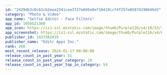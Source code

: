 ```yaml
---
id: "2429db3c0cb2cb2eea2341cee3727e695e0ef10419ccf4f257e85074198646d3"
category: "Photo & Video"
app_name: "Selfie Editor - Face Filters"
app_id: 1056521360
app_icon: https://is1-ssl.mzstatic.com/image/thumb/Purple126/v4/19/53/31/19533186-cf69-d379-acef-e06275694b4b/AppIcon-0-0-1x_U007emarketing-0-9-0-0-85-220.png/1024x1024bb.png
app_screenshot: https://is1-ssl.mzstatic.com/image/thumb/Purple116/v4/64/a6/ef/64a6efaa-5835-d083-02f2-ea9f8c6832c1/pr_source.png/1242x2688bb.png
publisher_id: 1437562435
publisher_name: "Editr Apps Inc."
rank: 268
most_recent_release: 2024-01-17 00:00:00
release_count_in_past_year: 51
release_count_in_past_year_category: 19
release_count_in_past_year_top_in_category: 54
---
```

